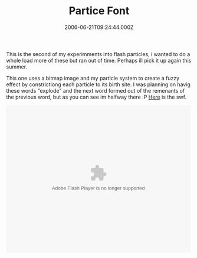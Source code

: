 ﻿---
coverImage: /images/fallback-post-header.png
date: '2006-06-21T09:24:44.000Z'
tags: []
title: Partice Font
oldUrl: /actionscript/112
---

This is the second of my experimments into flash particles, i wanted to do a whole load more of these but ran out of time. Perhaps ill pick it up again this summer.

<!-- more -->

This one uses a bitmap image and my particle system to create a fuzzy effect by constrictiong each particle to its birth site. I was planning on havig these words "explode" and the next word formed out of the remenants of the previous word, but as you can see im halfway there :P [Here](https://www.mikecann.blog/wp-content/uploads/Flash/pFont.swf) is the swf.

<embed width="500" height="400" menu="true" loop="true" play="true" src="/wp-content/uploads/Flash/pFont.swf" pluginspage="https://www.macromedia.com/go/getflashplayer" type="application/x-shockwave-flash"></embed>
